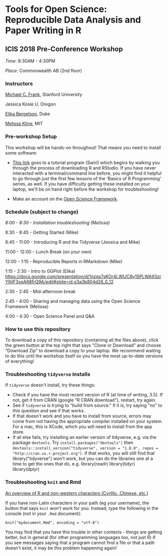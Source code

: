 # Tools for Open Science: Reproducible Data Analysis and Paper Writing in R
## ICIS 2018 Pre-Conference Workshop

*Time*: 8:30AM - 4:30PM

*Place*: Commonwealth AB (2nd floor)

### Instructors

[Michael C. Frank](https://web.stanford.edu/~mcfrank/), Stanford University

Jessica Kosie U. Oregon

[Elika Bergelson](http://bergelsonlab.com/), Duke

[Melissa Kline](http://melissakline.net), MIT

### Pre-workshop Setup

This workshop will be hands-on throughout! That means you need to install some software: 

* [This link](http://swirlstats.com/students.html) goes to a tutorial program (Swirl) which begins by walking you through the process of downloading R and RStudio. If you have never interacted with a terminal/command line before, you might find it helpful to go through just the first few lessons of the 'Basics of R Programming' series, as well. If you have difficulty getting these installed on your laptop, we'll be on hand right before the workshop for troubleshooting!

* Make an account on the [Open Science Framework](http://osf.io).   

### Schedule (subject to change)

*8:00 - 8:30 - Installation troubleshooting (Melissa)*

8:30 - 8:45 - Getting Started (Mike) 

8:45 - 11:00 - Introducing R and the Tidyverse (Jessica and Mike)

11:00 - 12:00 - Lunch Break (on your own)

12:00 - 1:15 - Reproducible Reports in RMarkdown (Mike)

1:15 - 2:30 - Intro to GGPlot (Elika)
<https://docs.google.com/presentation/d/1nzqs7sKOr4LWIJC6y15PLWA93zrY6jlF3xqA68frQ9A/edit#slide=id.g3a3b804d26_0_12>

2:30 - 2:45 - Mid-afternoon break

2:45 - 4:00 - Sharing and managing data using the Open Science Framework (Melissa)

4:00 - 4:30 - Open Science Panel and Q&A

### How to use this repository

To download a copy of this repository (containing all the files above), click the green button at the top right that says "Clone or Download" and choose "Download Zip" to download a copy to your laptop. We recommend waiting to do this until the workshop itself so you have the most up-to-date versions of everything! 

### Troubleshooting `tidyverse` installs

If `tidyverse` doesn't install, try these things:

+ Check if you have the most recent version of R (at time of writing, 3.5). If not, get it from CRAN (google "R CRAN download"), restart, try again. 
+ See if `tidyverse` is trying to "build from source." If it is, try saying "no" to this question and see if that works. 
+ If that doesn't work and you have to install from source, errors may come from not having the appropriate compiler installed on your system. For a mac, this is XCode, which you will need to install from the app store. 
+ If all else fails, try installing an earlier version of tidyverse, e.g. via the package `devtools`. Try `install.packages("devtools")` then `devtools::install_version("tidyverse", version = "1.0.0", repos = "http://cran.us.r-project.org")`. if that works, you will still find that library("tidyverse") won't work, but you can do the libraries one at a time to get the ones that do, e.g.
library(readr)
library(tidyr)
library(dplyr)

### Troubleshooting `knit` and Rmd

[An overview of R and non-western characters (Cyrillic, Chinese, etc.)](https://www.r-bloggers.com/r-and-foreign-characters/)

If you have non-Latin characters in your path (eg your username), the button that says `knit` won't work for you. Instead, type the following in the console (not in your `.Rmd` document):

`knit("mydocument.Rmd", encoding = "utf-8")`

You may find that you have this trouble in other contexts - things are getting better, but in general (for other programming languages too, not just R) if you see messages saying that a program cannot find a file or that a path doesn't exist, it may be this problem happening again!
